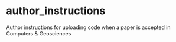 # author_instructions
Author instructions for uploading code when a paper is accepted in Computers &amp; Geosciences
